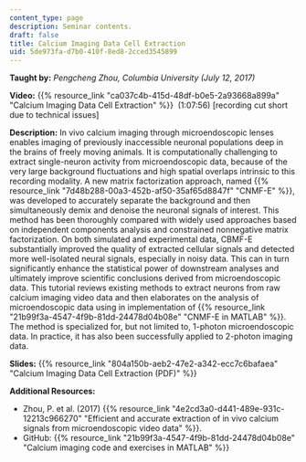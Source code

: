 ```yaml
---
content_type: page
description: Seminar contents.
draft: false
title: Calcium Imaging Data Cell Extraction
uid: 5de973fa-d7b0-410f-8ed8-2cced3545899
---
```

**Taught by:** *Pengcheng Zhou, Columbia University (July 12, 2017)*

**Video:** {{% resource_link "ca037c4b-415d-48df-b0e5-2a93668a899a" "Calcium Imaging Data Cell Extraction" %}}  (1:07:56) \[recording cut short due to technical issues\]

**Description:** In vivo calcium imaging through microendoscopic lenses enables imaging of previously inaccessible neuronal populations deep in the brains of freely moving animals. It is computationally challenging to extract single-neuron activity from microendoscopic data, because of the very large background fluctuations and high spatial overlaps intrinsic to this recording modality. A new matrix factorization approach, named {{% resource_link "7d48b288-00a3-452b-af50-35af65d8847f" "CNMF-E" %}}, was developed to accurately separate the background and then simultaneously demix and denoise the neuronal signals of interest. This method has been thoroughly compared with widely used approaches based on independent components analysis and constrained nonnegative matrix factorization. On both simulated and experimental data, CBMF-E substantially improved the quality of extracted cellular signals and detected more well-isolated neural signals, especially in noisy data. This can in turn significantly enhance the statistical power of downstream analyses and ultimately improve scientific conclusions derived from microendoscopic data. This tutorial reviews existing methods to extract neurons from raw calcium imaging video data and then elaborates on the analysis of microendoscopic data using in implementation of {{% resource_link "21b99f3a-4547-4f9b-81dd-24478d04b08e" "CNMF-E in MATLAB" %}}. The method is specialized for, but not limited to, 1-photon microendoscopic data. In practice, it has also been successfully applied to 2-photon imaging data.

**Slides:** {{% resource_link "804a150b-aeb2-47e2-a342-ecc7c6bafaea" "Calcium Imaging Data Cell Extraction (PDF)" %}}

**Additional Resources:**

- Zhou, P. et al. (2017) {{% resource_link "4e2cd3a0-d441-489e-931c-12213c966270" "Efficient and accurate extraction of in vivo calcium signals from microendoscopic video data" %}}.
- GitHub: {{% resource_link "21b99f3a-4547-4f9b-81dd-24478d04b08e" "Calcium imaging code and exercises in MATLAB" %}}